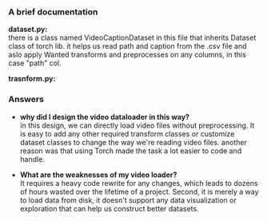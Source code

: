  ### A brief documentation ###
 **dataset.py:** <br />
 there is a class named VideoCaptionDataset in this file that inherits Dataset class of torch lib. it helps us read path and caption from the .csv file and   aslo apply Wanted transforms and preprocesses on any columns, in this case "path" col. 
 
 **trasnform.py:** <br />
 
 

### Answers ###
- **why did I design the video dataloader in this way?**<br />
in this design, we can directly load video files without preprocessing. It is easy to add any other required transform classes or customize dataset classes to change the way we're reading video files. another reason was that using Torch made the task a lot easier to code and handle.

- **What are the weaknesses of my video loader?**<br />
It requires a heavy code rewrite for any changes, which leads to dozens of hours wasted over the lifetime of a project. Second, it is merely a way to load data from disk, it doesn't support any data visualization or exploration that can help us construct better datasets.
